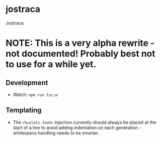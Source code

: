 # jostraca
Jostraca

# NOTE: This is a very alpha rewrite - not documented! Probably best not to use for a while yet.


## Development

* Watch: `npm run tsc:w`


## Templating

* The `<%=slots.foo%>` injection *currently* should always be placed at the start of a line to avoid adding indentation on each generation - whitespace handling needs to be smarter.
